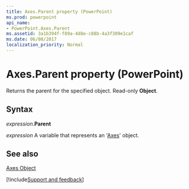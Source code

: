 ```yaml
---
title: Axes.Parent property (PowerPoint)
ms.prod: powerpoint
api_name:
- PowerPoint.Axes.Parent
ms.assetid: 3a1b394f-f89a-4d8e-c88b-4a3f309e1caf
ms.date: 06/08/2017
localization_priority: Normal
---
```



# Axes.Parent property (PowerPoint)

Returns the parent for the specified object. Read-only  **Object**.


## Syntax

_expression_.**Parent**

_expression_ A variable that represents an '[Axes](PowerPoint.Axes.md)' object.


## See also


[Axes Object](PowerPoint.Axes.md)

[!include[Support and feedback](~/includes/feedback-boilerplate.md)]